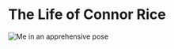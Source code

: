 # The Life of Connor Rice

![Me in an apprehensive pose](https://files.slack.com/files-pri/T0HTW3H0V-F013FR89JCW/20200305_003_gened1049_workshop_c300c_001.mov_18140310_2.jpg?pub_secret=c007c18875)
